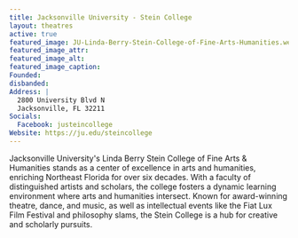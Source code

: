 ```yaml
---
title: Jacksonville University - Stein College
layout: theatres
active: true
featured_image: JU-Linda-Berry-Stein-College-of-Fine-Arts-Humanities.webp
featured_image_attr:
featured_image_alt:
featured_image_caption:
Founded: 
disbanded:
Address: |
  2800 University Blvd N
  Jacksonville, FL 32211
Socials:
  Facebook: justeincollege
Website: https://ju.edu/steincollege
---
```

Jacksonville University's Linda Berry Stein College of Fine Arts & Humanities stands as a center of excellence in arts and humanities, enriching Northeast Florida for over six decades. With a faculty of distinguished artists and scholars, the college fosters a dynamic learning environment where arts and humanities intersect. Known for award-winning theatre, dance, and music, as well as intellectual events like the Fiat Lux Film Festival and philosophy slams, the Stein College is a hub for creative and scholarly pursuits.